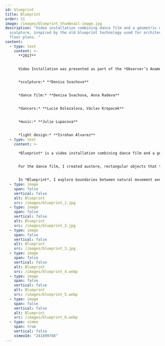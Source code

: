 ```yaml
---
id: blueprint
title: Blueprint
order: 11
image: /images/blueprint_thumbnail-image.jpg
description: "Video installation combining dance film and a geometric metal
  sculpture, inspired by the old blueprint technology used for architectural
  floor plans. "
content:
  - type: text
    content: >-
      **2017**


      Video Installation was presented as part of the *Observer’s Anamnesis* exhibition at the Colloredo-Mansfeld Palace and part of the *This Very Minute, Right Now, Today* exhibition at AMU Gallery, both in Prague, Czech Republic in 2017.


      *sculpture:* **Denisa Svachova**


      *dance film:* **Denisa Svachova, Anna Radeva**


      *dancers:* **Lucie Dolezalova, Václav Kropacek**


      *music:* **Julie Lupacova**


      *light design:* **Isrohan Alvarez**
  - type: text
    content: >-
      
      *Blueprint* is a video installation combining dance film and a geometric metal sculpture, inspired by the old blueprint technology used for architectural floor plans.


      For the dance film, I created austere, rectangular objects that the dancers were instructed to mirror. The movements gradually transformed, and through their actions, they not only responded to the sculptures but also, in turn, created new objects in the video. Dancers were given simple yet complex instructions to emphasize the limitations and imperfections of the human body.


      In *Blueprint*, I explore boundaries between natural movement and dance, and the nuances of how we define them. What differentiates a dancing step from walking? Where does the natural gesture end and the pose begin? Does it all depend on perspective?
  - type: image
    span: false
    vertical: false
    alt: Blueprint
    src: /images/blueprint_1.jpg
  - type: image
    span: false
    vertical: false
    alt: Blueprint
    src: /images/blueprint_2.jpg
  - type: image
    span: false
    vertical: false
    alt: Blueprint
    src: /images/blueprint_3.jpg
  - type: image
    span: false
    vertical: false
    alt: Blueprint
    src: /images/blueprint_4.webp
  - type: image
    span: false
    vertical: false
    alt: Blueprint
    src: /images/blueprint_5.webp
  - type: image
    span: false
    vertical: false
    alt: Blueprint
    src: /images/blueprint_6.webp
  - type: vimeo
    span: true
    vertical: false
    vimeoId: "241899768"
---
```

